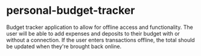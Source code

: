 # personal-budget-tracker
Budget tracker application to allow for offline access and functionality. The user will be able to add expenses and deposits to their budget with or without a connection. If the user enters transactions offline, the total should be updated when they're brought back online.
